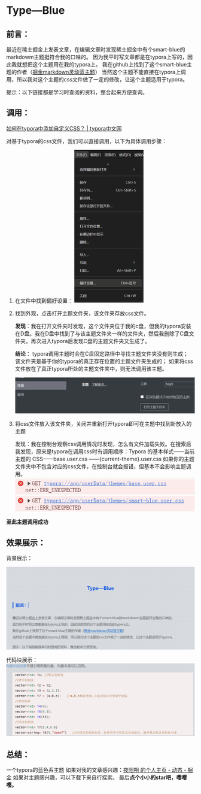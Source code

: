 # Type—Blue

## 前言：

最近在稀土掘金上发表文章，在编辑文章时发现稀土掘金中有个smart-blue的markdowm主题挺符合我的口味的。
因为我平时写文章都是在typora上写的，因此我就想把这个主题用在我的typora上。
我在github上找到了这个smart-blue主题的作者（[掘金markdown灵动蓝主题](https://github.com/cumt-robin/juejin-markdown-theme-smart-blue)）
当然这个主题不能直接在typora上调用，所以我对这个主题的css文件做了一定的修改，让这个主题适用于typora。

提示：以下链接都是学习时查阅的资料，整合起来方便查询。

## 调用：

[如何在typora中添加自定义CSS？ | typora中文网](https://www.typora.net/1765.html)

对基于typora的css文件，我们可以直接调用，以下为具体调用步骤：

1. 在文件中找到偏好设置：
   <img src="./README.assets/image-20241221105925580.png" alt="image-20241221105925580," style="zoom:50%;" />

2. 找到外观，点击打开主题文件夹，该文件夹存放css文件。

   **发现**：我在打开文件夹时发现，这个文件夹位于我的c盘，但我的typora安装在D盘。我在D盘中找到了与该主题文件夹一样的文件夹，然后我删除了C盘文件夹，再次进入typora后发现C盘的主题文件夹又生成了。

   **结论**：
   typora调用主题时会在C盘固定路径中寻找主题文件夹没有则生成；
   该文件夹是基于你的typora的真正存在位置的主题文件夹生成的；
   如果将css文件放在了真正typora所处的主题文件夹中，则无法调用该主题。

   <img src="./README.assets/1734750038726.png" alt="1734750038726，" style="zoom:50%;" />

   

3. 将css文件放入该文件夹，关闭并重新打开typora即可在主题中找到新放入的主题

   发现：我在控制台观察css调用情况时发现，怎么有文件加载失败。在搜索后我发现，原来是typora在调用css时有调用顺序：Typora 的基本样式——当前主题的 CSS——base.user.css ——{current-theme}.user.css 
   如果你的主题文件夹中不包含对应的css文件，在控制台就会报错，但基本不会影响主题调用。
   ![1734750772014](./README.assets/1734750772014.png)

**至此主题调用成功**

## 效果展示：

背景展示：

<img src="./README.assets/1734751324640.png" alt="1734751324640，" style="zoom:50%;" />

代码块展示：
	![1734751396684](./README.assets/1734751396684.png)

## 总结：

一个typora的蓝色系主题
如果对我的文章感兴趣：[夜阳朔 的个人主页 - 动态 - 掘金](https://juejin.cn/user/3248435137088570)
如果对主题感兴趣，可以下载下来自行探索。
最后**点个小小的star吧，嘤嘤嘤。**

